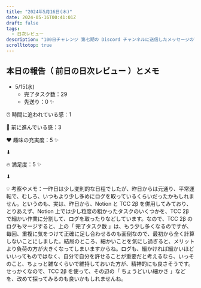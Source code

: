 ```yaml
---
title: "2024年5月16日(木)"
date: 2024-05-16T00:41:01Z
draft: false
tags:
  - 日次レビュー
description: "100日チャレンジ 第七期の Discord チャンネルに送信したメッセージのアーカイブ"
scrolltotop: true
---
```


## 本日の報告（ 前日の日次レビュー ）とメモ

- 5/15(水)
  - 完了タスク数：29
  - 先送り：0 ✨

⏰ 時間に追われている感：1

💪 前に進んでいる感：3

❤️ 趣味の充実度：5 ✨

⬇︎

🔥 満足度：5 ✨

⬇︎

💡 考察やメモ：一昨日は少し変則的な日程でしたが、昨日からは元通り、平常運転で、むしろ、いつもより少し多めにログを取っているくらいだったかもしれません。というのも、実は、昨日から、Notion と  TCC 2β を併用してみており、とりあえず、Notion 上では少し粒度の粗かったタスクのいくつかを、TCC 2β で細かい作業に分割して、ログを取ったりなどしています。なので、TCC 2β のログもマージすると、上の「 完了タスク数 」は、もう少し多くなるのですが、毎回、重複に気をつけて正確に足し合わせるのも面倒なので、最初から全く計算しないことにしました。結局のところ、細かいことを気にし過ぎると、メリットより負荷の方が大きくなってしまいますからね。ログも、細かければ細かいほどいいってものではなく、自分で自分を許せることが重要だと考えるなら、いっそのこと、ちょっと雑なくらいで維持しておいた方が、精神的にも良さそうです。せっかくなので、TCC 2β を使って、その辺の「 ちょうどいい細かさ 」などを、改めて探ってみるのも良いかもしれませんね。
